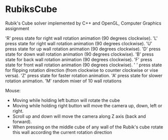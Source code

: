 # RubiksCube
Rubik's Cube solver implemented by C++ and OpenGL, Computer Graphics assignment

 'R' press state for right wall rotation animation (90 degrees clockwise).
 'L' press state for right wall rotation animation (90 degrees clockwise).
 'U' press state for up wall rotation animation (90 degrees clockwise).
 'D' press state for down wall rotation animation (90 degrees clockwise).
 'B' press state for back wall rotation animation (90 degrees clockwise).
 'F' press state for front wall rotation animation (90 degrees clockwise).
 ' ' press state for flipping rotation direction (from clockwise to counter clockwise
or vise versa).
 'Z' press state for faster rotation animation.
 'A' press state for slower rotation animation.
 'M' random mixer of 10 wall rotations
 
  Mouse:
- Moving while holding left button will rotate the cube
- Moving while holding right button will move the camera up, down, left or right.
- Scroll up and down will move the camera along Z axis (back and forward).
- When pressing on the middle cube of any wall of the Rubik's cube rotate this
wall according the current rotation direction

